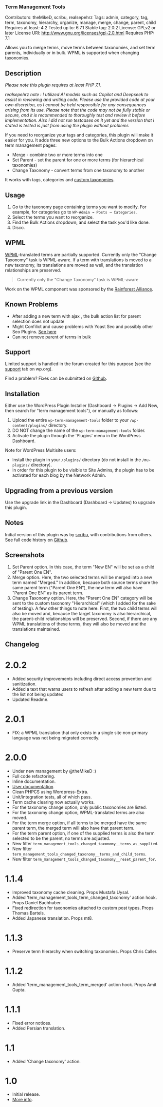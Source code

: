 
### Term Management Tools ###
Contributors: theMikeD, scribu, realsepehrz
Tags: admin, category, tag, term, taxonomy, hierarchy, organize, manage, merge, change, parent, child
Requires at least: 4.2
Tested up to: 6.7.1
Stable tag: 2.0.2
License: GPLv2 or later
License URI: http://www.gnu.org/licenses/gpl-2.0.html
Requires PHP: 7.1

Allows you to merge terms, move terms between taxonomies, and set term parents, individually or in bulk. WPML is supported when changing taxonomies.

## Description ##

_Please note this plugin requires at least PHP 7.1._


_realsepehrz note : I utilized AI models such as Copilot and Deepseek to assist in reviewing and writing code. Please use the provided code at your own discretion, as I cannot be held responsible for any consequences arising from its use. Please note that the code may not be fully stable or secure, and it is recommended to thoroughly test and review it before implementation. Also i did not run testcases on it yet and the version that i stated is tested is just from using the plugin without problems_

If you need to reorganize your tags and categories, this plugin will make it easier for you. It adds three new options to the Bulk Actions dropdown on term management pages:

* Merge - combine two or more terms into one
* Set Parent - set the parent for one or more terms (for hierarchical taxonomies)
* Change Taxonomy - convert terms from one taxonomy to another

It works with tags, categories and [custom taxonomies](http://codex.wordpress.org/Custom_Taxonomies).

## Usage ##

1. Go to the taxonomy page containing terms you want to modify. For example, for categories go to `WP-Admin → Posts → Categories`.
2. Select the terms you want to reorganize.
3. Find the Bulk Actions dropdown, and select the task you'd like done.
4. Disco.

## WPML ##
[WPML](https://wpml.org)-translated terms are partially supported. Currently only the "Change Taxonomy" task is WPML-aware. If a term with translations is moved to a new taxonomy, its translations are moved as well, and the translation relationships are preserved.

> Currently only the "Change Taxonomy" task is WPML-aware

Work on the WPML component was sponsored by the [Rainforest Alliance](https://www.rainforest-alliance.org/).
## Known Problems ## 
* After adding a new term with ajax , the bulk action list for parent selection does not update
* Might Confilict and cause problems with Yoast Seo and possibly other Seo Plugins. [See here](https://wordpress.org/support/topic/changing-taxonomy-breaks-yoast-seo-meta/)
* Can not remove parent of terms in bulk
## Support ##
Limited support is handled in the forum created for this purpose (see the [support](https://wordpress.org/support/plugin/term-management-tools/) tab on wp.org).

Find a problem? Fixes can be submitted on [Github](https://github.com/theMikeD/wp-term-management-tools).

## Installation ##

Either use the WordPress Plugin Installer (Dashboard → Plugins → Add New, then search for "term management tools"), or manually as follows:

1. Upload the entire `wp-term-management-tools` folder to your `/wp-content/plugins/` directory.
2. DO NOT change the name of the `wp-term-management-tools` folder.
3. Activate the plugin through the 'Plugins' menu in the WordPress Dashboard.

Note for WordPress Multisite users:

* Install the plugin in your `/plugins/` directory (do not install in the `/mu-plugins/` directory).
* In order for this plugin to be visible to Site Admins, the plugin has to be activated for each blog by the Network Admin.

## Upgrading from a previous version ##

Use the upgrade link in the Dashboard (Dashboard → Updates) to upgrade this plugin.

## Notes ##
Initial version of this plugin was by [scribu](http://scribu.net/), with contributions from others. See full code history on [Github](https://github.com/theMikeD/wp-term-management-tools).

## Screenshots ##

1. Set Parent option. In this case, the term "New EN" will be set as a child of "Parent One EN".
2. Merge option. Here, the two selected terms will be merged into a new term named "Merged." In addition, because both source terms share the same parent term ("Parent One EN"), the new term will also have "Parent One EN" as its parent term.
3. Change Taxonomy option. Here, the "Parent One EN" category will be sent to the custom taxonomy "Hierarchical" (which I added for the sake of testing). A few other things to note here. First, the two child terms will also be moved and, because the target taxonomy is also hierarchical, the parent-child relationships will be preserved. Second, if there are any WPML translations of these terms, they will also be moved and the translations maintained.

## Changelog ##

# 2.0.2 #
* Added security improvements including direct access prevention and sanitization.
* Added a text that warns users to refresh after adding a new term due to the list not being updated
* Updated Readme.

# 2.0.1 #
* FIX: a WPML translation that only exists in a single site non-primary language was not being migrated correctly.

# 2.0.0 #
* Under new management by @theMikeD :)
* Full code refactoring.
* Inline documentation.
* [User documentation](https://www.codenamemiked.com/plugins/term-management-tools).
* Clean PHPCS using Wordpress-Extra.
* Unit/integration tests, all of which pass.
* Term cache clearing now actually works.
* For the taxonomy change option, only public taxonomies are listed.
* For the taxonomy change option, WPML-translated terms are also moved.
* For the term merge option, if all terms to be merged have the same parent term, the merged term will also have that parent term.
* For the term parent option, if one of the supplied terms is also the term selected to be the parent, no terms are adjusted.
* New filter `term_management_tools_changed_taxonomy__terms_as_supplied`.
* New filter `term_management_tools_changed_taxonomy__terms_and_child_terms`.
* New filter `term_management_tools_changed_taxonomy__reset_parent_for`.

# 1.1.4 #
* Improved taxonomy cache cleaning. Props Mustafa Uysal.
* Added 'term_management_tools_term_changed_taxonomy' action hook. Props Daniel Bachhuber.
* Fixed redirection for taxonomies attached to custom post types. Props Thomas Bartels.
* Added Japanese translation. Props mt8.

# 1.1.3 #
* Preserve term hierarchy when switching taxonomies. Props Chris Caller.

# 1.1.2 #
* Added 'term_management_tools_term_merged' action hook. Props Amit Gupta.

# 1.1.1 #
* Fixed error notices.
* Added Persian translation.

# 1.1 #
* Added 'Change taxonomy' action.

# 1.0 #
* Initial release.
* [More info](http://scribu.net/wordpress/term-management-tools/tmt-1-0.html).
